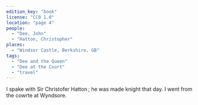 ```yaml
---
edition_key: "book"
license: "CC0 1.0"
location: "page 4"
people:
  - "Dee, John"
  - "Hatton, Christopher"
places:
  - "Windsor Castle, Berkshire, GB"
tags:
  - "Dee and the Queen"
  - "Dee at the Court"
  - "travel"
---
```

I spake with Sir Christofer Hatton ; he was made
knight that day. I went from the cowrte at Wyndsore.
